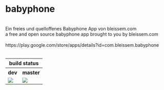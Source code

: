 # babyphone
<br>
Ein freies und quelloffenes Babyphone App von bleissem.com
<br>
a free and open source babyphone app brought to you by bleissem.com
<br>
<br>
https://play.google.com/store/apps/details?id=com.bleissem.babyphone
<br><br>
<table>
<thead>
  <tr>
    <th colspan="2">build status</th>
  </tr>
</thead>
<tbody>
  <tr>
    <th>dev</th>
    <th>master</th>
  </tr>
  <tr>
    <td><img src="https://bleissem.visualstudio.com/_apis/public/build/definitions/41c665ba-b6e2-4eea-9ccb-1ea1f06d2f56/18/badge"></img>
    </td>
    <td><img src="https://bleissem.visualstudio.com/_apis/public/build/definitions/41c665ba-b6e2-4eea-9ccb-1ea1f06d2f56/19/badge"></img></td>
  </tr>
</tbody>
</table>

